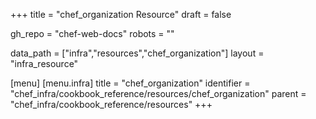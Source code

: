 +++
title = "chef_organization Resource"
draft = false

gh_repo = "chef-web-docs"
robots = ""

data_path = ["infra","resources","chef_organization"]
layout = "infra_resource"


[menu]
  [menu.infra]
    title = "chef_organization"
    identifier = "chef_infra/cookbook_reference/resources/chef_organization"
    parent = "chef_infra/cookbook_reference/resources"
+++

<!-- The contents of this page are automatically generated from the chef_organization.yaml file in the data directory. -->
<!-- To suggest a change, edit the https://github.com/chef/chef/blob/master/lib/chef/resource/chef_organization.rb file
      and submit a pull request to the https://github.com/chef/chef repository. -->
